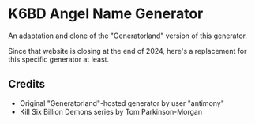 # K6BD Angel Name Generator

An adaptation and clone of the "Generatorland" version of this generator. 

Since that website is closing at the end of 2024, here's a replacement for this specific generator at least.

## Credits

- Original "Generatorland"-hosted generator by user "antimony"
- Kill Six Billion Demons series by Tom Parkinson-Morgan
